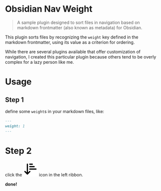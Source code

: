# Obsidian Nav Weight

> A sample plugin designed to sort files in navigation based on markdown frontmatter (also known as metadata) for Obsidian.

This plugin sorts files by recognizing the `weight` key defined in the markdown frontmatter, using its value as a criterion for ordering.

While there are several plugins available that offer customization of navigation, I created this particular plugin because others tend to be overly complex for a lazy person like me.

# Usage

## Step 1

define some `weight`s in your markdown files, like:
``` markdown
---
weight: 1
---
```

# Step 2

click the ![](./arrow-down-narrow-wide.svg) icon in the left ribbon.

**done!**
